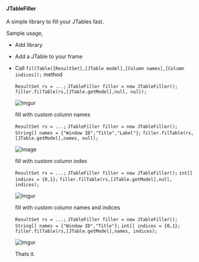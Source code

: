 #### JTableFiller
A simple library to fill your JTables fast.

Sample usage,
-  Add library
-  Add a JTable to your frame
-  Call `fillTable([ResultSet],[JTable model],[Column names],[Column indices]);` method

	`ResultSet rs = ...;`
    `JTableFiller filler = new JTableFiller();`
    `filler.filTable(rs,[JTable.getModel],null, null);`
    
    ![Imgur](http://i.imgur.com/nOCqbvN.png)
    
    fill with custom column names
    
    `ResultSet rs = ...;`
    `JTableFiller filler = new JTableFiller();`
    ` String[] names = {"Window ID","Title","Label"};`
    `filler.filTable(rs,[JTable.getModel],names, null);`
    
    ![Image](http://i.imgur.com/Ta3nOiR.png)
    
    fill with custom column index
    
    `ResultSet rs = ...;`
    `JTableFiller filler = new JTableFiller();`
    `int[] indices = {0,1};`
    `filler.filTable(rs,[JTable.getModel],null, indices);`
    
    ![Imgur](http://i.imgur.com/hWPchww.png)
    
    fill with custom column names and indices
    
    `ResultSet rs = ...;`
    `JTableFiller filler = new JTableFiller();`
    ` String[] names = {"Window ID","Title"};`
    `int[] indices = {0,1};`
    `filler.filTable(rs,[JTable.getModel],names, indices);`
    
    ![Imgur](http://i.imgur.com/CXrFHCP.png)
    
    Thats it.
